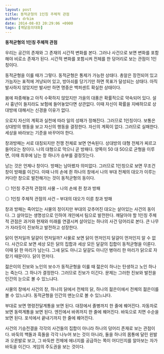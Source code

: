 ```yaml
---
layout: post
title: 동적균형의 1인칭 주체적 관점
author: drkim
date: 2014-08-03 20:29:06 +0900
tags: [깨달음의대화]
---
```

**동적균형의 1인칭 주체적 관점**

  


우리는 공간의 존재와 그 존재의 시간적 변화를 본다. 그러나 사건으로 보면 변화를 포함해야 비로소 존재가 된다. 시간적 변화를 포함시켜 전체를 한 덩어리로 보는 관점이 1인칭이다. 

  


동적균형을 이룰 때가 그렇다. 동적균형은 통제가 가능한 상태다. 총알은 장전되어 있고 가늠자는 표적에 겨냥되어 있고, 방아쇠를 당기기만 하면 목표가 달성되는 상태다. 아직 발사하지 않았지만 발사만 하면 명중은 백퍼센트 확실한 상태이다.

  


봄에 파종해놓고 아직 수확하지 않았지만 가을의 대풍은 확률적으로 약속되어 있다. 설사 흉년이 들지라도 보험에 들어놓았다면 상관없다. 이때 자신이 확률을 지배하므로 상대방에 대해서는 신경쓸 이유가 없다.

  


오로지 자신의 계획과 실천에 따라 일의 성패가 정해진다. 그러므로 1인칭이다. 보통은 상대방의 행동을 보고 자신의 행동을 결정한다. 자신의 계획이 없다. 그러므로 실패한다. 세상을 바라보는 기준을 바꾸어야 한다. 

  


창과방패는 서로 대칭되지만 전쟁 전체로 보면 연속된다. 상대방의 대형 전체가 찌르고 들어오는 창이다. 나의 대형으로 막으니 곧 방패다. 양쪽이 50 대 50으로 균형을 이루면, 이때 최후에 남는 창 하나가 승부를 결정짓는다. 

  


남는 것은 언제나 창이다. 방패는 남아봤자 의미없다. 그러므로 1인칭으로 보면 무조건 창이 방패를 이긴다. 이때 나의 손에 쥔 하나의 창에서 나의 부대 전체의 대오가 이루는 커다란 창으로 발전해가는 것이 동적균형의 동이다. 

  


◎ 1인칭 주관적 관점의 사물 – 나의 손에 쥔 창과 방패  
      
◎ 1인칭 주체적 관점의 사건 – 부대의 대오가 이룬 창과 방패 

  


창과 방패는 죽어있는 사물의 정이지만 부대의 갖추어진 대오는 살아있는 사건의 동이다. 그 살아있는 생명성으로 인하여 개인에서 팀으로 발전한다. 깨달아야 할 1인칭 주체적 관점은 과거와 현재와 미래를 연결시켜 살아있는 하나의 사건 덩어리로 본다. 큰 나무가 자라듯이 진보하고 발전하고 성장한다. 

  


닭이 먼저일까 달걀이 먼저일까? 사물로 보면 닭이 먼저인지 달걀이 먼저인지 알 수 없다. 사건으로 보면 세상 모든 닭의 집합과 세상 모든 달걀의 집합이 동적균형을 이룬다. 이때 닭 한 마리가 남는다. 그새 닭도 아니고 달걀도 아니던 병아리 한 마리가 닭으로 자랐기 때문이다. 닭이 먼저다. 

  


젊은이의 진보와 노인의 보수가 동적균형을 이룰 때 젊은이 하나는 탄생하고 노인 하나는 죽는다. 그 하나가 결정한다. 그러므로 진보가 이긴다. 문제는 그러한 진보와 발전을 인간의 눈으로 볼 수 있느냐다. 

  


사물의 창에서 사건의 창, 하나의 닭에서 전체의 닭, 하나의 젊은이에서 전체의 젊은이를 볼 수 있느냐다. 동적균형을 인간의 맨눈으로 볼 수 있느냐다. 

  


부대로 보면 명령전달계통을 보면 된다. 대장에서 졸병까지 한 줄에 꿰어진다. 자동차로 보면 동력계통을 보면 된다. 엔진에서 바퀴까지 한 줄에 꿰어진다. 바둑으로 치면 수순을 보면 된다. 포석에서 끝내기까지 한 줄에 꿰어진다. 

  


사건의 기승전결을 각각의 사건들의 집합이 아니라 하나의 덩어리 존재로 보는 관점이다. 바둑의 백돌과 흑돌을 각각 나누어 보는 것이 아니라, 둘을 하나의 몸통에 달린 왼발과 오른발로 보고, 그 바둑판 전체에 에너지를 공급하는 쪽이 어디인지를 알아보는 자가 바둑을 이긴다. 게임의 주도권을 보는 것이다.